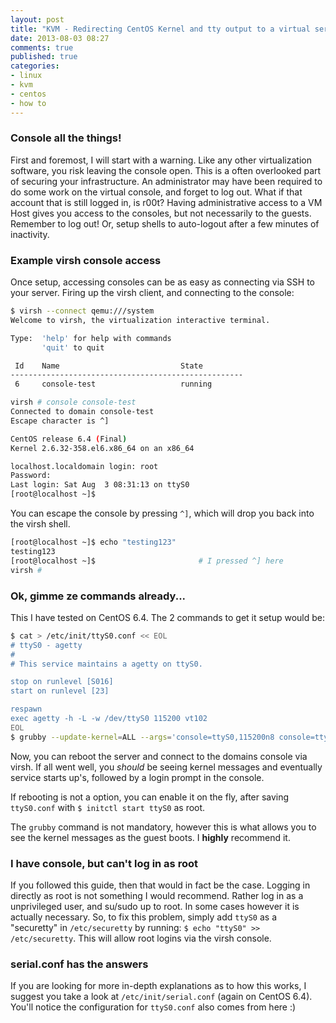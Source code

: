 ```yaml
---
layout: post
title: "KVM - Redirecting CentOS Kernel and tty output to a virtual serial console"
date: 2013-08-03 08:27
comments: true
published: true
categories: 
- linux
- kvm
- centos
- how to
---
```


### Console all the things!
First and foremost, I will start with a warning. Like any other virtualization software, you risk leaving the console open. This is a often overlooked part of securing your infrastructure. An administrator may have been required to do some work on the virtual console, and forget to log out. What if that account that is still logged in, is r00t? Having administrative access to a VM Host gives you access to the consoles, but not necessarily to the guests. Remember to log out! Or, setup shells to auto-logout after a few minutes of inactivity.

### Example virsh console access

Once setup, accessing consoles can be as easy as connecting via SSH to your server. Firing up the virsh client, and connecting to the console:

```bash a primitive virsh console access example
$ virsh --connect qemu:///system
Welcome to virsh, the virtualization interactive terminal.

Type:  'help' for help with commands
       'quit' to quit

 Id    Name                           State
----------------------------------------------------
 6     console-test                   running

virsh # console console-test
Connected to domain console-test
Escape character is ^]

CentOS release 6.4 (Final)
Kernel 2.6.32-358.el6.x86_64 on an x86_64

localhost.localdomain login: root
Password:
Last login: Sat Aug  3 08:31:13 on ttyS0
[root@localhost ~]$
```

You can escape the console by pressing `^]`, which will drop you back into the virsh shell.

```bash virsh guest console escape
[root@localhost ~]$ echo "testing123"
testing123
[root@localhost ~]$                       # I pressed ^] here  
virsh #
```

### Ok, gimme ze commands already...
This I have tested on CentOS 6.4. The 2 commands to get it setup would be:

```bash Enabling KVM Console access
$ cat > /etc/init/ttyS0.conf << EOL
# ttyS0 - agetty
#
# This service maintains a agetty on ttyS0.

stop on runlevel [S016]
start on runlevel [23]

respawn
exec agetty -h -L -w /dev/ttyS0 115200 vt102
EOL
$ grubby --update-kernel=ALL --args='console=ttyS0,115200n8 console=tty0'
```

Now, you can reboot the server and connect to the domains console via virsh. If all went well, you *should* be seeing kernel messages and eventually service starts up's, followed by a login prompt in the console.

If rebooting is not a option, you can enable it on the fly, after saving `ttyS0.conf` with `$ initctl start ttyS0` as root.

The `grubby` command is not mandatory, however this is what allows you to see the kernel messages as the guest boots. I **highly** recommend it.

### I have console, but can't log in as root
If you followed this guide, then that would in fact be the case. Logging in directly as root is not something I would recommend. Rather log in as a unprivileged user, and su/sudo up to root. In some cases however it is actually necessary. So, to fix this problem, simply add `ttyS0` as a "securetty" in `/etc/securetty` by running: `$ echo "ttyS0" >> /etc/securetty`. This will allow root logins via the virsh console.


### serial.conf has the answers
If you are looking for more in-depth explanations as to how this works, I suggest you take a look at `/etc/init/serial.conf` (again on CentOS 6.4). You'll notice the configuration for `ttyS0.conf` also comes from here :)
